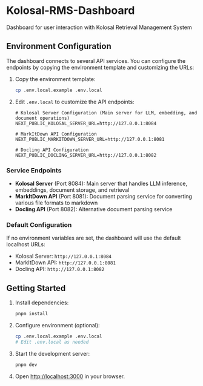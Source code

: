 # Kolosal-RMS-Dashboard

Dashboard for user interaction with Kolosal Retrieval Management System

## Environment Configuration

The dashboard connects to several API services. You can configure the endpoints by copying the environment template and customizing the URLs:

1. Copy the environment template:

   ```bash
   cp .env.local.example .env.local
   ```

2. Edit `.env.local` to customize the API endpoints:

   ```env
   # Kolosal Server Configuration (Main server for LLM, embedding, and document operations)
   NEXT_PUBLIC_KOLOSAL_SERVER_URL=http://127.0.0.1:8084

   # MarkItDown API Configuration  
   NEXT_PUBLIC_MARKITDOWN_SERVER_URL=http://127.0.0.1:8081

   # Docling API Configuration
   NEXT_PUBLIC_DOCLING_SERVER_URL=http://127.0.0.1:8082
   ```

### Service Endpoints

- **Kolosal Server** (Port 8084): Main server that handles LLM inference, embeddings, document storage, and retrieval
- **MarkItDown API** (Port 8081): Document parsing service for converting various file formats to markdown
- **Docling API** (Port 8082): Alternative document parsing service

### Default Configuration

If no environment variables are set, the dashboard will use the default localhost URLs:

- Kolosal Server: `http://127.0.0.1:8084`
- MarkItDown API: `http://127.0.0.1:8081`
- Docling API: `http://127.0.0.1:8082`

## Getting Started

1. Install dependencies:

   ```bash
   pnpm install
   ```

2. Configure environment (optional):

   ```bash
   cp .env.local.example .env.local
   # Edit .env.local as needed
   ```

3. Start the development server:

   ```bash
   pnpm dev
   ```

4. Open [http://localhost:3000](http://localhost:3000) in your browser.
